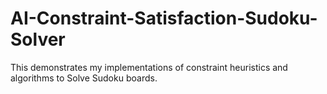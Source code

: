 # AI-Constraint-Satisfaction-Sudoku-Solver
This demonstrates my implementations of constraint heuristics and algorithms to Solve Sudoku boards.